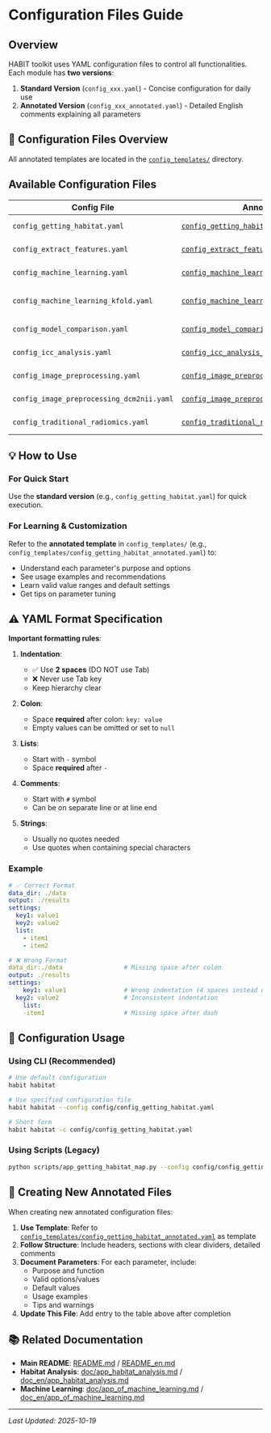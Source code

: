 # Configuration Files Guide

## Overview

HABIT toolkit uses YAML configuration files to control all functionalities. Each module has **two versions**:

1. **Standard Version** (`config_xxx.yaml`) - Concise configuration for daily use
2. **Annotated Version** (`config_xxx_annotated.yaml`) - Detailed English comments explaining all parameters

## 📂 Configuration Files Overview

All annotated templates are located in the [`config_templates/`](../config_templates/) directory.

## Available Configuration Files

| Config File | Annotated Template | Module | Status |
|-------------|-------------------|--------|--------|
| `config_getting_habitat.yaml` | [`config_getting_habitat_annotated.yaml`](../config_templates/config_getting_habitat_annotated.yaml) | Habitat Analysis | ✅ Complete |
| `config_extract_features.yaml` | [`config_extract_features_annotated.yaml`](../config_templates/config_extract_features_annotated.yaml) | Feature Extraction | ✅ Complete |
| `config_machine_learning.yaml` | [`config_machine_learning_annotated.yaml`](../config_templates/config_machine_learning_annotated.yaml) | Machine Learning | ✅ Complete |
| `config_machine_learning_kfold.yaml` | [`config_machine_learning_kfold_annotated.yaml`](../config_templates/config_machine_learning_kfold_annotated.yaml) | K-Fold Cross-Validation | ✅ Complete |
| `config_model_comparison.yaml` | [`config_model_comparison_annotated.yaml`](../config_templates/config_model_comparison_annotated.yaml) | Model Comparison | ✅ Complete |
| `config_icc_analysis.yaml` | [`config_icc_analysis_annotated.yaml`](../config_templates/config_icc_analysis_annotated.yaml) | ICC Analysis | ✅ Complete |
| `config_image_preprocessing.yaml` | [`config_image_preprocessing_annotated.yaml`](../config_templates/config_image_preprocessing_annotated.yaml) | Image Preprocessing | ✅ Complete |
| `config_image_preprocessing_dcm2nii.yaml` | [`config_image_preprocessing_dcm2nii_annotated.yaml`](../config_templates/config_image_preprocessing_dcm2nii_annotated.yaml) | DICOM Conversion | ✅ Complete |
| `config_traditional_radiomics.yaml` | [`config_traditional_radiomics_annotated.yaml`](../config_templates/config_traditional_radiomics_annotated.yaml) | Traditional Radiomics | ✅ Complete |

## 💡 How to Use

### For Quick Start
Use the **standard version** (e.g., `config_getting_habitat.yaml`) for quick execution.

### For Learning & Customization
Refer to the **annotated template** in `config_templates/` (e.g., `config_templates/config_getting_habitat_annotated.yaml`) to:
- Understand each parameter's purpose and options
- See usage examples and recommendations
- Learn valid value ranges and default settings
- Get tips on parameter tuning

## ⚠️ YAML Format Specification

**Important formatting rules**:

1. **Indentation**:
   - ✅ Use **2 spaces** (DO NOT use Tab)
   - ❌ Never use Tab key
   - Keep hierarchy clear

2. **Colon**:
   - Space **required** after colon: `key: value`
   - Empty values can be omitted or set to `null`

3. **Lists**:
   - Start with `-` symbol
   - Space **required** after `-`

4. **Comments**:
   - Start with `#` symbol
   - Can be on separate line or at line end

5. **Strings**:
   - Usually no quotes needed
   - Use quotes when containing special characters

### Example

```yaml
# ✅ Correct Format
data_dir: ./data
output: ./results
settings:
  key1: value1
  key2: value2
  list:
    - item1
    - item2

# ❌ Wrong Format
data_dir:./data                 # Missing space after colon
output: ./results
settings:
    key1: value1                # Wrong indentation (4 spaces instead of 2)
  key2: value2                  # Inconsistent indentation
    list:
    -item1                      # Missing space after dash
```

## 🔧 Configuration Usage

### Using CLI (Recommended)

```bash
# Use default configuration
habit habitat

# Use specified configuration file
habit habitat --config config/config_getting_habitat.yaml

# Short form
habit habitat -c config/config_getting_habitat.yaml
```

### Using Scripts (Legacy)

```bash
python scripts/app_getting_habitat_map.py --config config/config_getting_habitat.yaml
```

## 📝 Creating New Annotated Files

When creating new annotated configuration files:

1. **Use Template**: Refer to [`config_templates/config_getting_habitat_annotated.yaml`](../config_templates/config_getting_habitat_annotated.yaml) as template
2. **Follow Structure**: Include headers, sections with clear dividers, detailed comments
3. **Document Parameters**: For each parameter, include:
   - Purpose and function
   - Valid options/values
   - Default values
   - Usage examples
   - Tips and warnings
4. **Update This File**: Add entry to the table above after completion

## 📚 Related Documentation

- **Main README**: [README.md](../README.md) / [README_en.md](../README_en.md)
- **Habitat Analysis**: [doc/app_habitat_analysis.md](../doc/app_habitat_analysis.md) / [doc_en/app_habitat_analysis.md](../doc_en/app_habitat_analysis.md)
- **Machine Learning**: [doc/app_of_machine_learning.md](../doc/app_of_machine_learning.md) / [doc_en/app_of_machine_learning.md](../doc_en/app_of_machine_learning.md)

---

*Last Updated: 2025-10-19*
